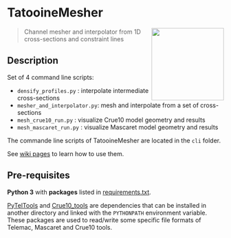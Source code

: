 TatooineMesher
==============

<img style="float: right" src="https://github.com/CNR-Engineering/PyTelTools_media/raw/master/media/logo_tatooinemesher_256px.png" width="168px" />

> Channel mesher and interpolator from 1D cross-sections and constraint lines

## Description

Set of 4 command line scripts:
* `densify_profiles.py` : interpolate intermediate cross-sections
* `mesher_and_interpolator.py`: mesh and interpolate from a set of cross-sections
* `mesh_crue10_run.py` : visualize Crue10 model geometry and results
* `mesh_mascaret_run.py` : visualize Mascaret model geometry and results

The commande line scripts of TatooineMesher are located in the `cli` folder.
 
See [wiki pages](https://github.com/CNR-Engineering/TatooineMesher/wiki) to learn how to use them.

## Pre-requisites

**Python 3** with **packages** listed in [requirements.txt](requirements.txt).

[PyTelTools](https://github.com/CNR-Engineering/PyTelTools) and [Crue10_tools](https://github.com/CNR-Engineering/Crue10_tools) are dependencies that can be installed in another directory
and linked with the `PYTHONPATH` environment variable.
These packages are used to read/write some specific file formats of Telemac, Mascaret and Crue10 tools.
